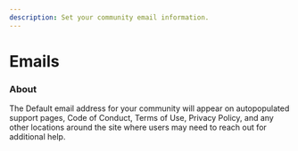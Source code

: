 ```yaml
---
description: Set your community email information.
---
```


# Emails

### About

The Default email address for your community will appear on autopopulated support pages, Code of Conduct, Terms of Use, Privacy Policy, and any other locations around the site where users may need to reach out for additional help.
